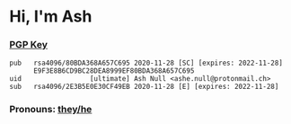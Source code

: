 # Hi, I'm Ash
### [PGP Key](pub.asc)
```
pub   rsa4096/80BDA368A657C695 2020-11-28 [SC] [expires: 2022-11-28]
      E9F3E8B6CD9BC28DEA8999EF80BDA368A657C695
uid                 [ultimate] Ash Null <ashe.null@protonmail.ch>
sub   rsa4096/2E3B5E0E30CF49EB 2020-11-28 [E] [expires: 2022-11-28]
```
### Pronouns: [they/he](https://www.pronoun.is/they/:or/he)
